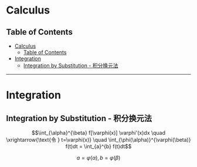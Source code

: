# Calculus

## Table of Contents

- [Calculus](#calculus)
  - [Table of Contents](#table-of-contents)
- [Integration](#integration)
  - [Integration by Substitution - 积分换元法](#integration-by-substitution---积分换元法)

---

# Integration

## Integration by Substitution - 积分换元法

$$\int_{\alpha}^{\beta} f[\varphi(x)] \varphi'(x)dx \quad \xrightarrow{\text{令 } t=\varphi(x)} \quad \int_{\phi(\alpha)}^{\varphi(\beta)} f(t)dt = \int_{a}^{b} f(t)dt$$

$$a = \varphi(\alpha), b = \varphi(\beta)$$







